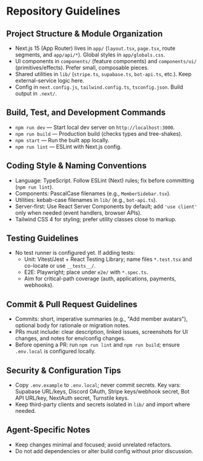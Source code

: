 # Repository Guidelines

## Project Structure & Module Organization
- Next.js 15 (App Router) lives in `app/` (`layout.tsx`, `page.tsx`, route segments, and `app/api/*`). Global styles in `app/globals.css`.
- UI components in `components/` (feature components) and `components/ui/` (primitives/effects). Prefer small, composable pieces.
- Shared utilities in `lib/` (`stripe.ts`, `supabase.ts`, `bot-api.ts`, etc.). Keep external-service logic here.
- Config in `next.config.js`, `tailwind.config.ts`, `tsconfig.json`. Build output in `.next/`.

## Build, Test, and Development Commands
- `npm run dev` — Start local dev server on `http://localhost:3000`.
- `npm run build` — Production build (checks types and tree-shakes).
- `npm start` — Run the built app locally.
- `npm run lint` — ESLint with Next.js config.

## Coding Style & Naming Conventions
- Language: TypeScript. Follow ESLint (Next) rules; fix before committing (`npm run lint`).
- Components: PascalCase filenames (e.g., `MemberSidebar.tsx`).
- Utilities: kebab-case filenames in `lib/` (e.g., `bot-api.ts`).
- Server-first: Use React Server Components by default; add `'use client'` only when needed (event handlers, browser APIs).
- Tailwind CSS 4 for styling; prefer utility classes close to markup.

## Testing Guidelines
- No test runner is configured yet. If adding tests:
  - Unit: Vitest/Jest + React Testing Library; name files `*.test.tsx` and co-locate or use `__tests__/`.
  - E2E: Playwright; place under `e2e/` with `*.spec.ts`.
  - Aim for critical-path coverage (auth, applications, payments, webhooks).

## Commit & Pull Request Guidelines
- Commits: short, imperative summaries (e.g., "Add member avatars"), optional body for rationale or migration notes.
- PRs must include: clear description, linked issues, screenshots for UI changes, and notes for env/config changes.
- Before opening a PR: run `npm run lint` and `npm run build`; ensure `.env.local` is configured locally.

## Security & Configuration Tips
- Copy `.env.example` to `.env.local`; never commit secrets. Key vars: Supabase URL/keys, Discord OAuth, Stripe keys/webhook secret, Bot API URL/key, NextAuth secret, Turnstile keys.
- Keep third-party clients and secrets isolated in `lib/` and import where needed.

## Agent-Specific Notes
- Keep changes minimal and focused; avoid unrelated refactors.
- Do not add dependencies or alter build config without prior discussion.
